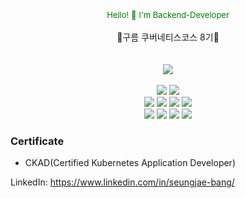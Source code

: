<div align="center">
  <font size="2em" color="green">Hello! 👋</font>
  <font size="2em" color="green">I'm Backend-Developer</font>
</div>

<br/>
<div align="center">
🐬구름 쿠버네티스코스 8기🐬
</div>
<br/><br/>
<div align="center">
<img src="https://capsule-render.vercel.app/api?type=waving&color=6884F6&height=200&section=header&text=Seungjae_Github&fontSize=90" />
</div>
<br/>


<div align="center">
  <img src="https://img.shields.io/badge/spring-0B8F45?style=for-the-badge&logo=spring&logoColor=white">
  <img src="https://img.shields.io/badge/spring_cloud-34C265?style=for-the-badge&logo=spring_cloud&logoColor=white">
</div>

<div align="center">
  <img src="https://img.shields.io/badge/docker-209BDD?style=for-the-badge&logo=docker&logoColor=white">
  <img src="https://img.shields.io/badge/kubernetes-146BC8?style=for-the-badge&logo=kubernetes&logoColor=white">
  <img src="https://img.shields.io/badge/jenkins-D54F10?style=for-the-badge&logo=jenkins&logoColor=white">
  <img src="https://img.shields.io/badge/aws-BCB10B?style=for-the-badge&logo=amazon&logoColor=white">
</div>
<div align="center">
  <img src="https://img.shields.io/badge/mysql-0B718F?style=for-the-badge&logo=mysql&logoColor=white">
  <img src="https://img.shields.io/badge/kafka-391BC1?style=for-the-badge&logo=kafka&logoColor=white">
  <img src="https://img.shields.io/badge/redis-E40404?style=for-the-badge&logo=redis&logoColor=white">
  <img src="https://img.shields.io/badge/elk-A46B0D?style=for-the-badge&logo=elk&logoColor=white">

</div>

### Certificate
- CKAD(Certified Kubernetes Application Developer)

LinkedIn: https://www.linkedin.com/in/seungjae-bang/

